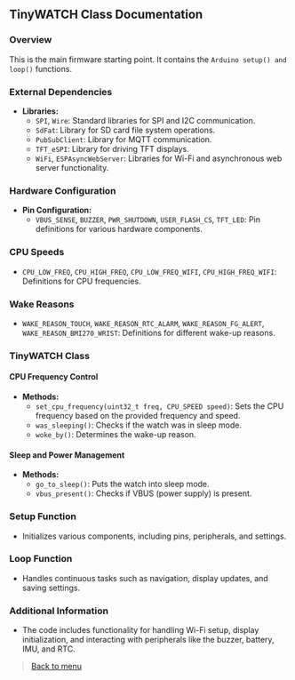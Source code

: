 ## TinyWATCH Class Documentation

### Overview

This is the main firmware starting point. It contains the `Arduino setup() and loop()` functions.

### External Dependencies

- **Libraries:**
  - `SPI`, `Wire`: Standard libraries for SPI and I2C communication.
  - `SdFat`: Library for SD card file system operations.
  - `PubSubClient`: Library for MQTT communication.
  - `TFT_eSPI`: Library for driving TFT displays.
  - `WiFi`, `ESPAsyncWebServer`: Libraries for Wi-Fi and asynchronous web server functionality.

### Hardware Configuration

- **Pin Configuration:**
  - `VBUS_SENSE`, `BUZZER`, `PWR_SHUTDOWN`, `USER_FLASH_CS`, `TFT_LED`: Pin definitions for various hardware components.

### CPU Speeds

- `CPU_LOW_FREQ`, `CPU_HIGH_FREQ`, `CPU_LOW_FREQ_WIFI`, `CPU_HIGH_FREQ_WIFI`: Definitions for CPU frequencies.

### Wake Reasons

- `WAKE_REASON_TOUCH`, `WAKE_REASON_RTC_ALARM`, `WAKE_REASON_FG_ALERT`, `WAKE_REASON_BMI270_WRIST`: Definitions for different wake-up reasons.

### TinyWATCH Class

#### CPU Frequency Control

- **Methods:**
  - `set_cpu_frequency(uint32_t freq, CPU_SPEED speed)`: Sets the CPU frequency based on the provided frequency and speed.
  - `was_sleeping()`: Checks if the watch was in sleep mode.
  - `woke_by()`: Determines the wake-up reason.

#### Sleep and Power Management

- **Methods:**
  - `go_to_sleep()`: Puts the watch into sleep mode.
  - `vbus_present()`: Checks if VBUS (power supply) is present.

### Setup Function

- Initializes various components, including pins, peripherals, and settings.

### Loop Function

- Handles continuous tasks such as navigation, display updates, and saving settings.

### Additional Information

- The code includes functionality for handling Wi-Fi setup, display initialization, and interacting with peripherals like the buzzer, battery, IMU, and RTC.

> [Back to menu](tw_docs.md)

